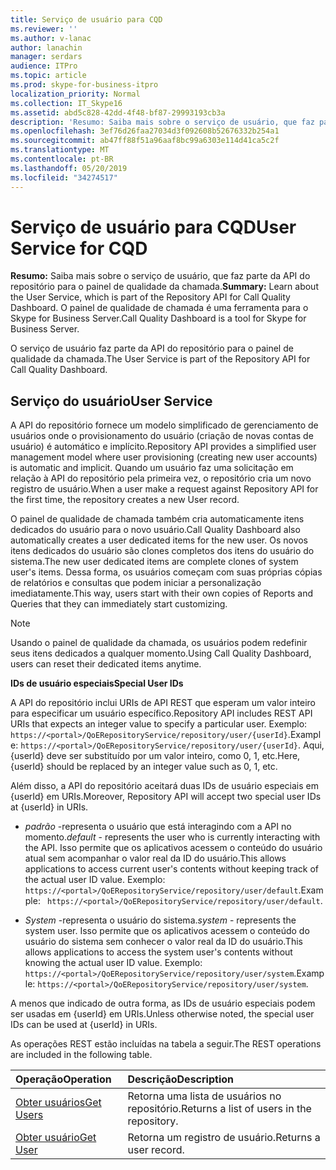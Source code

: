 ```yaml
---
title: Serviço de usuário para CQD
ms.reviewer: ''
ms.author: v-lanac
author: lanachin
manager: serdars
audience: ITPro
ms.topic: article
ms.prod: skype-for-business-itpro
localization_priority: Normal
ms.collection: IT_Skype16
ms.assetid: abd5c828-42dd-4f48-bf87-29993193cb3a
description: 'Resumo: Saiba mais sobre o serviço de usuário, que faz parte da API do repositório para o painel de qualidade da chamada. O painel de qualidade de chamada é uma ferramenta para o Skype for Business Server.'
ms.openlocfilehash: 3ef76d26faa27034d3f092608b52676332b254a1
ms.sourcegitcommit: ab47ff88f51a96aaf8bc99a6303e114d41ca5c2f
ms.translationtype: MT
ms.contentlocale: pt-BR
ms.lasthandoff: 05/20/2019
ms.locfileid: "34274517"
---
```

# <a name="user-service-for-cqd"></a><span data-ttu-id="86f56-104">Serviço de usuário para CQD</span><span class="sxs-lookup"><span data-stu-id="86f56-104">User Service for CQD</span></span>
 
<span data-ttu-id="86f56-105">**Resumo:** Saiba mais sobre o serviço de usuário, que faz parte da API do repositório para o painel de qualidade da chamada.</span><span class="sxs-lookup"><span data-stu-id="86f56-105">**Summary:** Learn about the User Service, which is part of the Repository API for Call Quality Dashboard.</span></span> <span data-ttu-id="86f56-106">O painel de qualidade de chamada é uma ferramenta para o Skype for Business Server.</span><span class="sxs-lookup"><span data-stu-id="86f56-106">Call Quality Dashboard is a tool for Skype for Business Server.</span></span>
  
<span data-ttu-id="86f56-107">O serviço de usuário faz parte da API do repositório para o painel de qualidade da chamada.</span><span class="sxs-lookup"><span data-stu-id="86f56-107">The User Service is part of the Repository API for Call Quality Dashboard.</span></span>
  
## <a name="user-service"></a><span data-ttu-id="86f56-108">Serviço do usuário</span><span class="sxs-lookup"><span data-stu-id="86f56-108">User Service</span></span>

<span data-ttu-id="86f56-109">A API do repositório fornece um modelo simplificado de gerenciamento de usuários onde o provisionamento do usuário (criação de novas contas de usuário) é automático e implícito.</span><span class="sxs-lookup"><span data-stu-id="86f56-109">Repository API provides a simplified user management model where user provisioning (creating new user accounts) is automatic and implicit.</span></span> <span data-ttu-id="86f56-110">Quando um usuário faz uma solicitação em relação à API do repositório pela primeira vez, o repositório cria um novo registro de usuário.</span><span class="sxs-lookup"><span data-stu-id="86f56-110">When a user make a request against Repository API for the first time, the repository creates a new User record.</span></span> 
  
<span data-ttu-id="86f56-111">O painel de qualidade de chamada também cria automaticamente itens dedicados do usuário para o novo usuário.</span><span class="sxs-lookup"><span data-stu-id="86f56-111">Call Quality Dashboard also automatically creates a user dedicated items for the new user.</span></span> <span data-ttu-id="86f56-112">Os novos itens dedicados do usuário são clones completos dos itens do usuário do sistema.</span><span class="sxs-lookup"><span data-stu-id="86f56-112">The new user dedicated items are complete clones of system user's items.</span></span> <span data-ttu-id="86f56-113">Dessa forma, os usuários começam com suas próprias cópias de relatórios e consultas que podem iniciar a personalização imediatamente.</span><span class="sxs-lookup"><span data-stu-id="86f56-113">This way, users start with their own copies of Reports and Queries that they can immediately start customizing.</span></span> 
  
> [!NOTE]
> <span data-ttu-id="86f56-114">Usando o painel de qualidade da chamada, os usuários podem redefinir seus itens dedicados a qualquer momento.</span><span class="sxs-lookup"><span data-stu-id="86f56-114">Using Call Quality Dashboard, users can reset their dedicated items anytime.</span></span> 
  
 <span data-ttu-id="86f56-115">**IDs de usuário especiais**</span><span class="sxs-lookup"><span data-stu-id="86f56-115">**Special User IDs**</span></span>
  
<span data-ttu-id="86f56-116">A API do repositório inclui URIs de API REST que esperam um valor inteiro para especificar um usuário específico.</span><span class="sxs-lookup"><span data-stu-id="86f56-116">Repository API includes REST API URIs that expects an integer value to specify a particular user.</span></span> <span data-ttu-id="86f56-117">Exemplo: `https://<portal>/QoERepositoryService/repository/user/{userId}`.</span><span class="sxs-lookup"><span data-stu-id="86f56-117">Example:  `https://<portal>/QoERepositoryService/repository/user/{userId}`.</span></span> <span data-ttu-id="86f56-118">Aqui, {userId} deve ser substituído por um valor inteiro, como 0, 1, etc.</span><span class="sxs-lookup"><span data-stu-id="86f56-118">Here, {userId} should be replaced by an integer value such as 0, 1, etc.</span></span>
  
<span data-ttu-id="86f56-119">Além disso, a API do repositório aceitará duas IDs de usuário especiais em {userId} em URIs.</span><span class="sxs-lookup"><span data-stu-id="86f56-119">Moreover, Repository API will accept two special user IDs at {userId} in URIs.</span></span>
  
-  <span data-ttu-id="86f56-120">*padrão* -representa o usuário que está interagindo com a API no momento.</span><span class="sxs-lookup"><span data-stu-id="86f56-120">*default*  - represents the user who is currently interacting with the API.</span></span> <span data-ttu-id="86f56-121">Isso permite que os aplicativos acessem o conteúdo do usuário atual sem acompanhar o valor real da ID do usuário.</span><span class="sxs-lookup"><span data-stu-id="86f56-121">This allows applications to access current user's contents without keeping track of the actual user ID value.</span></span> <span data-ttu-id="86f56-122">Exemplo: ` https://<portal>/QoERepositoryService/repository/user/default`.</span><span class="sxs-lookup"><span data-stu-id="86f56-122">Example: ` https://<portal>/QoERepositoryService/repository/user/default`.</span></span>
    
-  <span data-ttu-id="86f56-123">*System* -representa o usuário do sistema.</span><span class="sxs-lookup"><span data-stu-id="86f56-123">*system*  - represents the system user.</span></span> <span data-ttu-id="86f56-124">Isso permite que os aplicativos acessem o conteúdo do usuário do sistema sem conhecer o valor real da ID do usuário.</span><span class="sxs-lookup"><span data-stu-id="86f56-124">This allows applications to access the system user's contents without knowing the actual user ID value.</span></span> <span data-ttu-id="86f56-125">Exemplo: `https://<portal>/QoERepositoryService/repository/user/system`.</span><span class="sxs-lookup"><span data-stu-id="86f56-125">Example: `https://<portal>/QoERepositoryService/repository/user/system`.</span></span>
    
<span data-ttu-id="86f56-126">A menos que indicado de outra forma, as IDs de usuário especiais podem ser usadas em {userId} em URIs.</span><span class="sxs-lookup"><span data-stu-id="86f56-126">Unless otherwise noted, the special user IDs can be used at {userId} in URIs.</span></span> 
  
<span data-ttu-id="86f56-127">As operações REST estão incluídas na tabela a seguir.</span><span class="sxs-lookup"><span data-stu-id="86f56-127">The REST operations are included in the following table.</span></span>
  
|<span data-ttu-id="86f56-128">**Operação**</span><span class="sxs-lookup"><span data-stu-id="86f56-128">**Operation**</span></span>|<span data-ttu-id="86f56-129">**Descrição**</span><span class="sxs-lookup"><span data-stu-id="86f56-129">**Description**</span></span>|
|:-----|:-----|
|[<span data-ttu-id="86f56-130">Obter usuários</span><span class="sxs-lookup"><span data-stu-id="86f56-130">Get Users</span></span>](get-users.md) <br/> |<span data-ttu-id="86f56-131">Retorna uma lista de usuários no repositório.</span><span class="sxs-lookup"><span data-stu-id="86f56-131">Returns a list of users in the repository.</span></span>  <br/> |
|[<span data-ttu-id="86f56-132">Obter usuário</span><span class="sxs-lookup"><span data-stu-id="86f56-132">Get User</span></span>](get-user.md) <br/> |<span data-ttu-id="86f56-133">Retorna um registro de usuário.</span><span class="sxs-lookup"><span data-stu-id="86f56-133">Returns a user record.</span></span>  <br/> |
   

